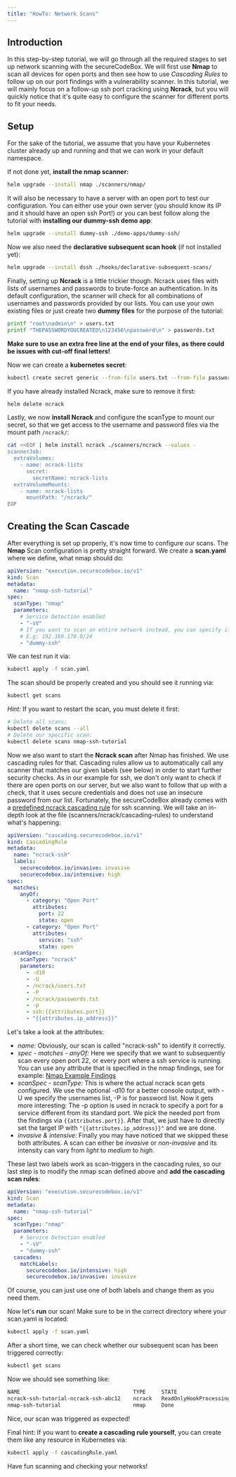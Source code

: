 ```yaml
---
title: "HowTo: Network Scans"
---
```


## Introduction

In this step-by-step tutorial, we will go through all the required stages to set up network scanning with the secureCodeBox. We will first use **Nmap** to scan all devices for open ports and then see how to use *Cascading Rules* to follow up on our port findings with a vulnerability scanner. In this tutorial, we will mainly focus on a follow-up ssh port cracking using **Ncrack**, but you will quickly notice that it's quite easy to configure the scanner for different ports to fit your needs.

## Setup

For the sake of the tutorial, we assume that you have your Kubernetes cluster already up and running and that we can work in your default namespace.

If not done yet, **install the nmap scanner:**

```bash
helm upgrade --install nmap ./scanners/nmap/
```

It will also be necessary to have a server with an open port to test our configuration. You can either use your own server (you should know its IP and it should have an open ssh Port!) or you can best follow along the tutorial with **installing our dummy-ssh demo app**:

```bash
helm upgrade --install dummy-ssh ./demo-apps/dummy-ssh/
```

Now we also need the **declarative subsequent scan hook** (if not installed yet):

```bash
helm upgrade --install dssh ./hooks/declarative-subsequent-scans/
```

Finally, setting up **Ncrack** is a little trickier though. Ncrack uses files with lists of usernames and passwords to brute-force an authentication. In its default configuration, the scanner will check for all combinations of usernames and passwords provided by our lists. You can use your own existing files or just create two **dummy files** for the purpose of the tutorial:

```bash
printf "root\nadmin\n" > users.txt
printf "THEPASSWORDYOUCREATED\n123456\npassword\n" > passwords.txt
```

**Make sure to use an extra free line at the end of your files, as there could be issues with cut-off final letters!**

Now we can create a **kubernetes secret**:

```bash
kubectl create secret generic --from-file users.txt --from-file passwords.txt ncrack-lists
```

If you have already installed Ncrack, make sure to remove it first:

```bash
helm delete ncrack
```

Lastly, we now **install Ncrack** and configure the scanType to mount our secret, so that we get access to the username and password files via the mount path `/ncrack/`:

```bash
cat <<EOF | helm install ncrack ./scanners/ncrack --values -
scannerJob:
  extraVolumes:
    - name: ncrack-lists
      secret:
        secretName: ncrack-lists
  extraVolumeMounts:
    - name: ncrack-lists
      mountPath: "/ncrack/"
EOF
```



## Creating the Scan Cascade

After everything is set up properly, it's now time to configure our scans. The **Nmap** Scan configuration is pretty straight forward. We create a **scan.yaml** where we define, what nmap should do:

```yaml
apiVersion: "execution.securecodebox.io/v1"
kind: Scan
metadata:
  name: "nmap-ssh-tutorial"
spec:
  scanType: "nmap"
  parameters:
    # Service Detection enabled
    - "-sV"
    # If you want to scan an entire network instead, you can specify it to nmap via a CIDR notation. 
    # E.g: 192.168.178.0/24
    - "dummy-ssh"
```

We can test run it via:

```bash
kubectl apply -f scan.yaml
```

The scan should be properly created and you should see it running via:

```bash
kubectl get scans
```

*Hint:* If you want to restart the scan, you must delete it first:

```bash
# Delete all scans:
kubectl delete scans --all
# Delete our specific scan:
kubectl delete scans nmap-ssh-tutorial
```

Now we also want to start the **Ncrack scan** after Nmap has finished. We use cascading rules for that. Cascading rules allow us to automatically call any scanner that matches our given labels (see below) in order to start further security checks. As in our example for ssh, we don't only want to check if there are open ports on our server, but we also want to follow that up with a check, that it uses secure credentials and does not use an insecure password from our list. Fortunately, the secureCodeBox already comes with a [predefined ncrack cascading rule] for ssh scanning. We will take an in-depth look at the file (scanners/ncrack/cascading-rules) to understand what's happening:

```yaml
apiVersion: "cascading.securecodebox.io/v1"
kind: CascadingRule
metadata:
  name: "ncrack-ssh"
  labels:
    securecodebox.io/invasive: invasive
    securecodebox.io/intensive: high
spec:
  matches:
    anyOf:
      - category: "Open Port"
        attributes:
          port: 22
          state: open
      - category: "Open Port"
        attributes:
          service: "ssh"
          state: open
  scanSpec:
    scanType: "ncrack"
    parameters:
      - -d10
      - -U
      - /ncrack/users.txt
      - -P
      - /ncrack/passwords.txt
      - -p
      - ssh:{{attributes.port}}
      - "{{attributes.ip_address}}"
```

Let's take a look at the attributes:

* *name:* Obviously, our scan is called "ncrack-ssh" to identify it correctly.
* *spec - matches - anyOf:* Here we specify that we want to subsequently scan every open port 22, or every port where a ssh service is running. You can use any attribute that is specified in the nmap findings, see for example: [Nmap Example Findings]
* *scanSpec - scanType:* This is where the actual ncrack scan gets configured. We use the optional -d10 for a better console output, with -U we specify the usernames list, -P is for password list. Now it gets more interesting: The -p option is used in ncrack to specify a port for a service different from its standard port. We pick the needed port from the findings via `{{attributes.port}}`. After that, we just have to directly set the target IP with `"{{attributes.ip_address}}"` and we are done.
* *invasive & intensive:* Finally you may have noticed that we skipped these both attributes. A scan can either be *invasive* or *non-invasive* and its intensity can vary from *light* to *medium* to *high*.

These last two labels work as scan-triggers in the cascading rules, so our last step is to modify the nmap scan defined above and **add the cascading scan rules**:

```yaml
apiVersion: "execution.securecodebox.io/v1"
kind: Scan
metadata:
  name: "nmap-ssh-tutorial"
spec:
  scanType: "nmap"
  parameters:
    # Service Detection enabled
    - "-sV"
    - "dummy-ssh"
  cascades:
    matchLabels:
      securecodebox.io/intensive: high
      securecodebox.io/invasive: invasive
```

Of course, you can just use one of both labels and change them as you need them.

Now let's **run** our scan! Make sure to be in the correct directory where your scan.yaml is located:

```bash
kubectl apply -f scan.yaml
```

After a short time, we can check whether our subsequent scan has been triggered correctly:

```bash
kubectl get scans
```

Now we should see something like:

```bash
NAME                                    TYPE     STATE                    FINDINGS
ncrack-ssh-tutorial-ncrack-ssh-abc12    ncrack   ReadOnlyHookProcessing   1
nmap-ssh-tutorial                       nmap     Done                     2
```

Nice, our scan was triggered as expected!

Final hint: If you want to **create a cascading rule yourself**, you can create them like any resource in Kubernetes via:

```bash
kubectl apply -f cascadingRule.yaml
```

Have fun scanning and checking your networks!

[Nmap Example Findings]: https://github.com/secureCodeBox/secureCodeBox-v2/blob/master/scanners/nmap/examples/demo-app-ssh/findings.yaml
[predefined ncrack cascading rule]: https://github.com/secureCodeBox/secureCodeBox-v2/blob/master/scanners/ncrack/cascading-rules/crackssh.yaml
